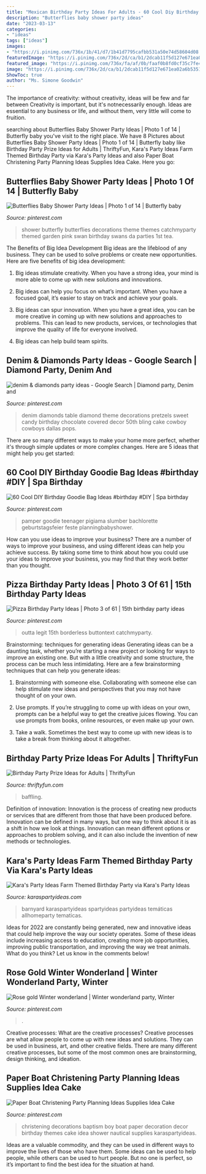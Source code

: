 ```yaml
---
title: "Mexican Birthday Party Ideas For Adults - 60 Cool Diy Birthday Goodie Bag Ideas #birthday #diy"
description: "Butterflies baby shower party ideas"
date: "2023-03-13"
categories:
- "ideas"
tags: ["ideas"]
images:
- "https://i.pinimg.com/736x/1b/41/d7/1b41d7795cafbb531a50e74d58604d08.jpg"
featuredImage: "https://i.pinimg.com/736x/2d/ca/b1/2dcab11f5d127e671ea02a6b5351ef09.jpg"
featured_image: "https://i.pinimg.com/736x/fa/af/0b/faaf0b8fd0cf35c7fe494106835fb592.jpg"
image: "https://i.pinimg.com/736x/2d/ca/b1/2dcab11f5d127e671ea02a6b5351ef09.jpg"
ShowToc: true
author: "Ms. Simone Goodwin"
---
```



The importance of creativity: without creativity, ideas will be few and far between
Creativity is important, but it's notnecessarily enough. Ideas are essential to any business or life, and without them, very little will come to fruition.

	

		
searching about Butterflies Baby Shower Party Ideas | Photo 1 of 14 | Butterfly baby you've visit to the right place. We have 8 Pictures about Butterflies Baby Shower Party Ideas | Photo 1 of 14 | Butterfly baby like Birthday Party Prize Ideas for Adults | ThriftyFun, Kara&#039;s Party Ideas Farm Themed Birthday Party via Kara&#039;s Party Ideas and also Paper Boat Christening Party Planning Ideas Supplies Idea Cake. Here you go:
		
    
## Butterflies Baby Shower Party Ideas | Photo 1 Of 14 | Butterfly Baby

<img loading=lazy src="https://i.pinimg.com/736x/fa/af/0b/faaf0b8fd0cf35c7fe494106835fb592.jpg" onerror="this.onerror=null;this.src='https://tse3.mm.bing.net/th?id=OIP.e1yfwb1MwN9Oag2q1E8kTAHaLG&amp;pid=15.1';" alt="Butterflies Baby Shower Party Ideas | Photo 1 of 14 | Butterfly baby">

_Source: pinterest.com_

>shower butterfly butterflies decorations theme themes catchmyparty themed garden pink swan birthday swans da parties 1st tea. 

	

The Benefits of Big Idea Development
Big ideas are the lifeblood of any business. They can be used to solve problems or create new opportunities. Here are five benefits of big idea development:
1. Big ideas stimulate creativity. When you have a strong idea, your mind is more able to come up with new solutions and innovations.

2. Big ideas can help you focus on what’s important. When you have a focused goal, it’s easier to stay on track and achieve your goals.

3. Big ideas can spur innovation. When you have a great idea, you can be more creative in coming up with new solutions and approaches to problems. This can lead to new products, services, or technologies that improve the quality of life for everyone involved.

4. Big ideas can help build team spirits.

    
## Denim &amp; Diamonds Party Ideas - Google Search | Diamond Party, Denim And

<img loading=lazy src="https://i.pinimg.com/736x/5d/86/f8/5d86f8179604d904c552f1c4cdb58ba0.jpg" onerror="this.onerror=null;this.src='https://tse4.mm.bing.net/th?id=OIP.3uzDyRcEb7Gpf2zhHPQx7wHaLH&amp;pid=15.1';" alt="denim &amp; diamonds party ideas - Google Search | Diamond party, Denim and">

_Source: pinterest.com_

>denim diamonds table diamond theme decorations pretzels sweet candy birthday chocolate covered decor 50th bling cake cowboy cowboys dallas pops. 

	

There are so many different ways to make your home more perfect, whether it's through simple updates or more complex changes. Here are 5 ideas that might help you get started: 

    
## 60 Cool DIY Birthday Goodie Bag Ideas #birthday #DIY | Spa Birthday

<img loading=lazy src="https://i.pinimg.com/736x/2d/ca/b1/2dcab11f5d127e671ea02a6b5351ef09.jpg" onerror="this.onerror=null;this.src='https://tse1.mm.bing.net/th?id=OIP.OtVy0IE1mrmEHlAlzeEkoAHaKQ&amp;pid=15.1';" alt="60 Cool DIY Birthday Goodie Bag Ideas #birthday #DIY | Spa birthday">

_Source: pinterest.com_

>pamper goodie teenager pigiama slumber bachlorette geburtstagsfeier feste planningbabyshower. 

	

How can you use ideas to improve your business?
There are a number of ways to improve your business, and using different ideas can help you achieve success. By taking some time to think about how you could use your ideas to improve your business, you may find that they work better than you thought.

    
## Pizza Birthday Party Ideas | Photo 3 Of 61 | 15th Birthday Party Ideas

<img loading=lazy src="https://i.pinimg.com/736x/6c/fb/e2/6cfbe277dd342274fbb287bcedd5557d--th-birthday-boys-birthday-ideas.jpg" onerror="this.onerror=null;this.src='https://tse4.mm.bing.net/th?id=OIP.Q3YvU1WRqkDoqoe85N8ZcgHaLG&amp;pid=15.1';" alt="Pizza Birthday Party Ideas | Photo 3 of 61 | 15th birthday party ideas">

_Source: pinterest.com_

>outta legit 15th borderless buttontext catchmyparty. 

	

Brainstorming: techniques for generating ideas
Generating ideas can be a daunting task, whether you’re starting a new project or looking for ways to improve an existing one. But with a little creativity and some structure, the process can be much less intimidating.
Here are a few brainstorming techniques that can help you generate ideas:

1. Brainstorming with someone else. Collaborating with someone else can help stimulate new ideas and perspectives that you may not have thought of on your own.

2. Use prompts. If you’re struggling to come up with ideas on your own, prompts can be a helpful way to get the creative juices flowing. You can use prompts from books, online resources, or even make up your own.

3. Take a walk. Sometimes the best way to come up with new ideas is to take a break from thinking about it altogether.

    
## Birthday Party Prize Ideas For Adults | ThriftyFun

<img loading=lazy src="https://img.thrfun.com/img/025/657/birthday_prize_ideas_for_adults_s1.jpg" onerror="this.onerror=null;this.src='https://tse3.mm.bing.net/th?id=OIP.D6V4ec3yXNBJAZ5dxT0LTgAAAA&amp;pid=15.1';" alt="Birthday Party Prize Ideas for Adults | ThriftyFun">

_Source: thriftyfun.com_

>baffling. 

	

Definition of innovation:
Innovation is the process of creating new products or services that are different from those that have been produced before. Innovation can be defined in many ways, but one way to think about it is as a shift in how we look at things. Innovation can mean different options or approaches to problem solving, and it can also include the invention of new methods or technologies.

    
## Kara&#039;s Party Ideas Farm Themed Birthday Party Via Kara&#039;s Party Ideas

<img loading=lazy src="https://karaspartyideas.com/wp-content/uploads/2013/08/farm-15.jpg" onerror="this.onerror=null;this.src='https://tse2.mm.bing.net/th?id=OIP.D66o5bt1U_pe4AJu6aGf6gHaK8&amp;pid=15.1';" alt="Kara&#039;s Party Ideas Farm Themed Birthday Party via Kara&#039;s Party Ideas">

_Source: karaspartyideas.com_

>barnyard karaspartyideas spartyideas partyideas temáticas allhomeparty tematicas. 

	

Ideas for 2022 are constantly being generated, new and innovative ideas that could help improve the way our society operates. Some of these ideas include increasing access to education, creating more job opportunities, improving public transportation, and improving the way we treat animals. What do you think? Let us know in the comments below!

    
## Rose Gold Winter Wonderland | Winter Wonderland Party, Winter

<img loading=lazy src="https://i.pinimg.com/736x/1b/41/d7/1b41d7795cafbb531a50e74d58604d08.jpg" onerror="this.onerror=null;this.src='https://tse4.mm.bing.net/th?id=OIP.Fzuh1Wpt4KQgdWAWd0UovAHaJ3&amp;pid=15.1';" alt="Rose gold Winter wonderland | Winter wonderland party, Winter">

_Source: pinterest.com_

>. 

	

Creative processes: What are the creative processes?
Creative processes are what allow people to come up with new ideas and solutions. They can be used in business, art, and other creative fields. There are many different creative processes, but some of the most common ones are brainstorming, design thinking, and ideation.

    
## Paper Boat Christening Party Planning Ideas Supplies Idea Cake

<img loading=lazy src="https://i.pinimg.com/736x/d6/07/a4/d607a4def96421031098a35281818b8d--christening-decorations-christening-party.jpg" onerror="this.onerror=null;this.src='https://tse1.mm.bing.net/th?id=OIP.8plHIuFhPaFx_kobYBJHIAHaLK&amp;pid=15.1';" alt="Paper Boat Christening Party Planning Ideas Supplies Idea Cake">

_Source: pinterest.com_

>christening decorations baptism boy boat paper decoration decor birthday themes cake idea shower nautical supplies karaspartyideas. 

	

Ideas are a valuable commodity, and they can be used in different ways to improve the lives of those who have them. Some ideas can be used to help people, while others can be used to hurt people. But no one is perfect, so it’s important to find the best idea for the situation at hand.

